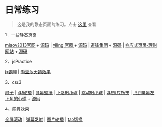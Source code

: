 # 日常练习

> 这是我的静态页面的练习。点击 [这里](https://pin84.github.io/live/) 查看

1、一些静态页面

  [miaov2013官网](https://pin84.github.io/live/01_web/01_miaov)  +  [源码](https://github.com/pin84/live/tree/master/01_web/01_miaov)  	|  	 [yiling 官网 ](https://pin84.github.io/live/01_web/05_yiling/)  + [源码](https://github.com/pin84/live/tree/master/01_web/05_yiling)  	|	  [道锋集团](https://pin84.github.io/live/01_web/02_daofeng/)  +  [源码](https://github.com/pin84/live/tree/master/01_web/02_daofeng)	|	 [响应式页面-理财网站](https://pin84.github.io/live/01_web/03_ResponsiveWeb)    +  [源码](https://github.com/pin84/live/tree/master/01_web/03_ResponsiveWeb) 

2、jsPractice

[js钢琴](https://pin84.github.io/live/02_jspractice/01_JavaScriptDrumKit)    |    [淘宝放大镜效果](https://pin84.github.io/live/02_jspractice/02_magnifier) 



3、css3

[扇子](https://pin84.github.io/live/05_css3/01_folding)  |  [3D轮播](https://pin84.github.io/live/05_css3/02_showPage)  |  [屏幕壁纸](https://pin84.github.io/live/05_css3/03_wallPage)   |    [下落的小球](https://pin84.github.io/live/06_canvas/01_ball)    |  [跳动的小球](https://pin84.github.io/live/06_canvas/02_jumpBall)  | [3D照片拖拽](https://pin84.github.io/live/05_css3/05_3dPictrues)  |   [飞到屏幕左下角的小球](https://pin84.github.io/live/05_css3/06_intoShoppingcart.html) + [源码](https://github.com/pin84/live/blob/master/05_css3/06_intoShoppingcart.html)




4、网页效果

[全屏滚动](https://pin84.github.io/live/12_fullPage)  |  [弹幕发射](https://pin84.github.io/live/11_danmu)   |  [图片轮播](https://pin84.github.io/live/06_slide/01)  | [tab切换](https://pin84.github.io/live/06_slide/03)
